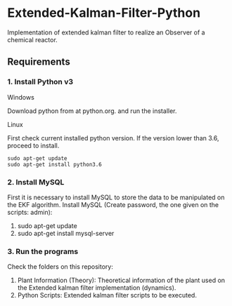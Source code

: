 # Extended-Kalman-Filter-Python
Implementation of extended kalman filter to realize an Observer of a chemical reactor.

## Requirements
### 1. Install Python v3
Windows

   Download python from at python.org. and run the installer.

Linux

   First check current installed python version. If the version lower than 3.6, proceed to install.
    
    sudo apt-get update
    sudo apt-get install python3.6

### 2. Install MySQL
First it is necessary to install MySQL to store the data to be manipulated on the EKF algorithm.
Install MySQL (Create password, the one given on the scripts: admin):
1. sudo apt-get update
2. sudo apt-get install mysql-server

### 3. Run the programs
Check the folders on this repository:
1. Plant Information (Theory): Theoretical information of the plant used on the Extended kalman filter implementation (dynamics).
2. Python Scripts: Extended kalman filter scripts to be executed.
